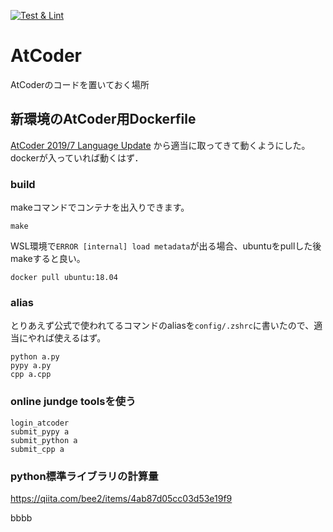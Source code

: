 [![Test & Lint](https://github.com/reo11/AtCoder/actions/workflows/docker-image.yml/badge.svg)](https://github.com/reo11/AtCoder/actions/workflows/docker-image.yml)

# AtCoder
AtCoderのコードを置いておく場所

## 新環境のAtCoder用Dockerfile
[AtCoder 2019/7 Language Update](https://docs.google.com/spreadsheets/d/1PmsqufkF3wjKN6g1L0STS80yP4a6u-VdGiEv5uOHe0M/edit#gid=1059691052)
から適当に取ってきて動くようにした。
dockerが入っていれば動くはず．

### build
makeコマンドでコンテナを出入りできます。
```
make
```

WSL環境で`ERROR [internal] load metadata`が出る場合、ubuntuをpullした後makeすると良い。
```
docker pull ubuntu:18.04
```

### alias
とりあえず公式で使われてるコマンドのaliasを`config/.zshrc`に書いたので、適当にやれば使えるはず。
```
python a.py
pypy a.py
cpp a.cpp
```

### online jundge toolsを使う
```
login_atcoder
submit_pypy a
submit_python a
submit_cpp a
```

### python標準ライブラリの計算量
https://qiita.com/bee2/items/4ab87d05cc03d53e19f9

bbbb